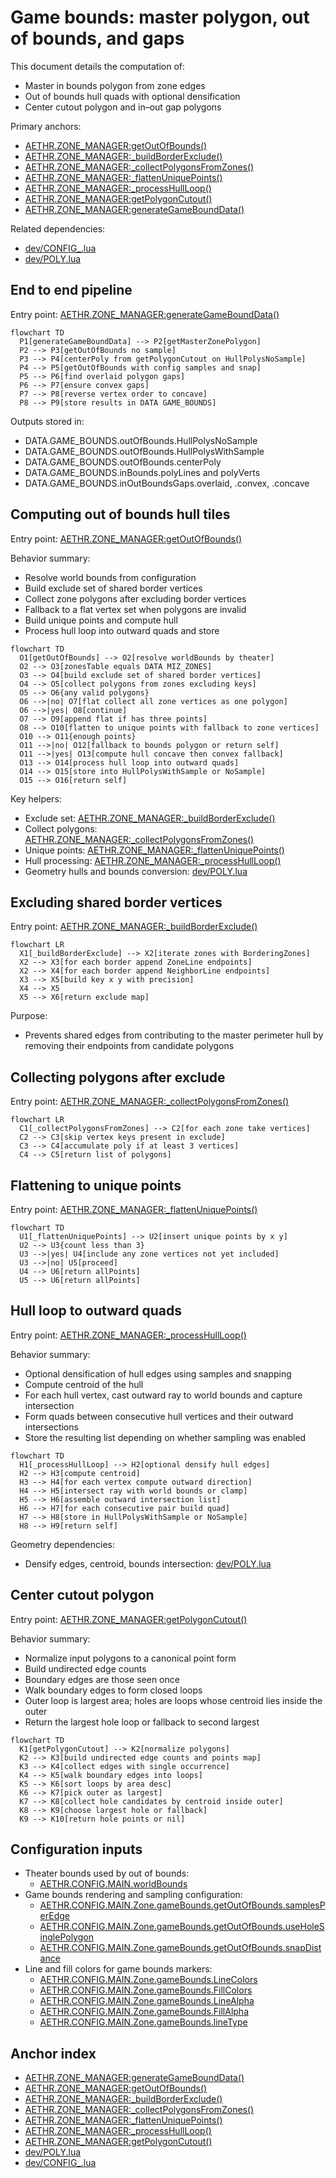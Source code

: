 # Game bounds: master polygon, out of bounds, and gaps

This document details the computation of:
- Master in bounds polygon from zone edges
- Out of bounds hull quads with optional densification
- Center cutout polygon and in–out gap polygons

Primary anchors:
- [AETHR.ZONE_MANAGER:getOutOfBounds()](../../dev/ZONE_MANAGER.lua:799)
- [AETHR.ZONE_MANAGER:_buildBorderExclude()](../../dev/ZONE_MANAGER.lua:356)
- [AETHR.ZONE_MANAGER:_collectPolygonsFromZones()](../../dev/ZONE_MANAGER.lua:385)
- [AETHR.ZONE_MANAGER:_flattenUniquePoints()](../../dev/ZONE_MANAGER.lua:410)
- [AETHR.ZONE_MANAGER:_processHullLoop()](../../dev/ZONE_MANAGER.lua:449)
- [AETHR.ZONE_MANAGER:getPolygonCutout()](../../dev/ZONE_MANAGER.lua:565)
- [AETHR.ZONE_MANAGER:generateGameBoundData()](../../dev/ZONE_MANAGER.lua:895)

Related dependencies:
- [dev/CONFIG_.lua](../../dev/CONFIG_.lua)
- [dev/POLY.lua](../../dev/POLY.lua)


## End to end pipeline

Entry point: [AETHR.ZONE_MANAGER:generateGameBoundData()](../../dev/ZONE_MANAGER.lua:895)

```mermaid
flowchart TD
  P1[generateGameBoundData] --> P2[getMasterZonePolygon]
  P2 --> P3[getOutOfBounds no sample]
  P3 --> P4[centerPoly from getPolygonCutout on HullPolysNoSample]
  P4 --> P5[getOutOfBounds with config samples and snap]
  P5 --> P6[find overlaid polygon gaps]
  P6 --> P7[ensure convex gaps]
  P7 --> P8[reverse vertex order to concave]
  P8 --> P9[store results in DATA GAME_BOUNDS]
```

Outputs stored in:
- DATA.GAME_BOUNDS.outOfBounds.HullPolysNoSample
- DATA.GAME_BOUNDS.outOfBounds.HullPolysWithSample
- DATA.GAME_BOUNDS.outOfBounds.centerPoly
- DATA.GAME_BOUNDS.inBounds.polyLines and polyVerts
- DATA.GAME_BOUNDS.inOutBoundsGaps.overlaid, .convex, .concave


## Computing out of bounds hull tiles

Entry point: [AETHR.ZONE_MANAGER:getOutOfBounds()](../../dev/ZONE_MANAGER.lua:799)

Behavior summary:
- Resolve world bounds from configuration
- Build exclude set of shared border vertices
- Collect zone polygons after excluding border vertices
- Fallback to a flat vertex set when polygons are invalid
- Build unique points and compute hull
- Process hull loop into outward quads and store

```mermaid
flowchart TD
  O1[getOutOfBounds] --> O2[resolve worldBounds by theater]
  O2 --> O3[zonesTable equals DATA MIZ_ZONES]
  O3 --> O4[build exclude set of shared border vertices]
  O4 --> O5[collect polygons from zones excluding keys]
  O5 --> O6{any valid polygons}
  O6 -->|no| O7[flat collect all zone vertices as one polygon]
  O6 -->|yes| O8[continue]
  O7 --> O9[append flat if has three points]
  O8 --> O10[flatten to unique points with fallback to zone vertices]
  O10 --> O11{enough points}
  O11 -->|no| O12[fallback to bounds polygon or return self]
  O11 -->|yes| O13[compute hull concave then convex fallback]
  O13 --> O14[process hull loop into outward quads]
  O14 --> O15[store into HullPolysWithSample or NoSample]
  O15 --> O16[return self]
```

Key helpers:
- Exclude set: [AETHR.ZONE_MANAGER:_buildBorderExclude()](../../dev/ZONE_MANAGER.lua:356)
- Collect polygons: [AETHR.ZONE_MANAGER:_collectPolygonsFromZones()](../../dev/ZONE_MANAGER.lua:385)
- Unique points: [AETHR.ZONE_MANAGER:_flattenUniquePoints()](../../dev/ZONE_MANAGER.lua:410)
- Hull processing: [AETHR.ZONE_MANAGER:_processHullLoop()](../../dev/ZONE_MANAGER.lua:449)
- Geometry hulls and bounds conversion: [dev/POLY.lua](../../dev/POLY.lua)


## Excluding shared border vertices

Entry point: [AETHR.ZONE_MANAGER:_buildBorderExclude()](../../dev/ZONE_MANAGER.lua:356)

```mermaid
flowchart LR
  X1[_buildBorderExclude] --> X2[iterate zones with BorderingZones]
  X2 --> X3[for each border append ZoneLine endpoints]
  X2 --> X4[for each border append NeighborLine endpoints]
  X3 --> X5[build key x y with precision]
  X4 --> X5
  X5 --> X6[return exclude map]
```

Purpose:
- Prevents shared edges from contributing to the master perimeter hull by removing their endpoints from candidate polygons


## Collecting polygons after exclude

Entry point: [AETHR.ZONE_MANAGER:_collectPolygonsFromZones()](../../dev/ZONE_MANAGER.lua:385)

```mermaid
flowchart LR
  C1[_collectPolygonsFromZones] --> C2[for each zone take vertices]
  C2 --> C3[skip vertex keys present in exclude]
  C3 --> C4[accumulate poly if at least 3 vertices]
  C4 --> C5[return list of polygons]
```


## Flattening to unique points

Entry point: [AETHR.ZONE_MANAGER:_flattenUniquePoints()](../../dev/ZONE_MANAGER.lua:410)

```mermaid
flowchart TD
  U1[_flattenUniquePoints] --> U2[insert unique points by x y]
  U2 --> U3{count less than 3}
  U3 -->|yes| U4[include any zone vertices not yet included]
  U3 -->|no| U5[proceed]
  U4 --> U6[return allPoints]
  U5 --> U6[return allPoints]
```


## Hull loop to outward quads

Entry point: [AETHR.ZONE_MANAGER:_processHullLoop()](../../dev/ZONE_MANAGER.lua:449)

Behavior summary:
- Optional densification of hull edges using samples and snapping
- Compute centroid of the hull
- For each hull vertex, cast outward ray to world bounds and capture intersection
- Form quads between consecutive hull vertices and their outward intersections
- Store the resulting list depending on whether sampling was enabled

```mermaid
flowchart TD
  H1[_processHullLoop] --> H2[optional densify hull edges]
  H2 --> H3[compute centroid]
  H3 --> H4[for each vertex compute outward direction]
  H4 --> H5[intersect ray with world bounds or clamp]
  H5 --> H6[assemble outward intersection list]
  H6 --> H7[for each consecutive pair build quad]
  H7 --> H8[store in HullPolysWithSample or NoSample]
  H8 --> H9[return self]
```

Geometry dependencies:
- Densify edges, centroid, bounds intersection: [dev/POLY.lua](../../dev/POLY.lua)


## Center cutout polygon

Entry point: [AETHR.ZONE_MANAGER:getPolygonCutout()](../../dev/ZONE_MANAGER.lua:565)

Behavior summary:
- Normalize input polygons to a canonical point form
- Build undirected edge counts
- Boundary edges are those seen once
- Walk boundary edges to form closed loops
- Outer loop is largest area; holes are loops whose centroid lies inside the outer
- Return the largest hole loop or fallback to second largest

```mermaid
flowchart TD
  K1[getPolygonCutout] --> K2[normalize polygons]
  K2 --> K3[build undirected edge counts and points map]
  K3 --> K4[collect edges with single occurrence]
  K4 --> K5[walk boundary edges into loops]
  K5 --> K6[sort loops by area desc]
  K6 --> K7[pick outer as largest]
  K7 --> K8[collect hole candidates by centroid inside outer]
  K8 --> K9[choose largest hole or fallback]
  K9 --> K10[return hole points or nil]
```


## Configuration inputs

- Theater bounds used by out of bounds:
  - [AETHR.CONFIG.MAIN.worldBounds](../../dev/CONFIG_.lua:245)
- Game bounds rendering and sampling configuration:
  - [AETHR.CONFIG.MAIN.Zone.gameBounds.getOutOfBounds.samplesPerEdge](../../dev/CONFIG_.lua:327)
  - [AETHR.CONFIG.MAIN.Zone.gameBounds.getOutOfBounds.useHoleSinglePolygon](../../dev/CONFIG_.lua:329)
  - [AETHR.CONFIG.MAIN.Zone.gameBounds.getOutOfBounds.snapDistance](../../dev/CONFIG_.lua:330)
- Line and fill colors for game bounds markers:
  - [AETHR.CONFIG.MAIN.Zone.gameBounds.LineColors](../../dev/CONFIG_.lua:322)
  - [AETHR.CONFIG.MAIN.Zone.gameBounds.FillColors](../../dev/CONFIG_.lua:323)
  - [AETHR.CONFIG.MAIN.Zone.gameBounds.LineAlpha](../../dev/CONFIG_.lua:325)
  - [AETHR.CONFIG.MAIN.Zone.gameBounds.FillAlpha](../../dev/CONFIG_.lua:324)
  - [AETHR.CONFIG.MAIN.Zone.gameBounds.lineType](../../dev/CONFIG_.lua:326)


## Anchor index

- [AETHR.ZONE_MANAGER:generateGameBoundData()](../../dev/ZONE_MANAGER.lua:895)
- [AETHR.ZONE_MANAGER:getOutOfBounds()](../../dev/ZONE_MANAGER.lua:799)
- [AETHR.ZONE_MANAGER:_buildBorderExclude()](../../dev/ZONE_MANAGER.lua:356)
- [AETHR.ZONE_MANAGER:_collectPolygonsFromZones()](../../dev/ZONE_MANAGER.lua:385)
- [AETHR.ZONE_MANAGER:_flattenUniquePoints()](../../dev/ZONE_MANAGER.lua:410)
- [AETHR.ZONE_MANAGER:_processHullLoop()](../../dev/ZONE_MANAGER.lua:449)
- [AETHR.ZONE_MANAGER:getPolygonCutout()](../../dev/ZONE_MANAGER.lua:565)
- [dev/POLY.lua](../../dev/POLY.lua)
- [dev/CONFIG_.lua](../../dev/CONFIG_.lua)